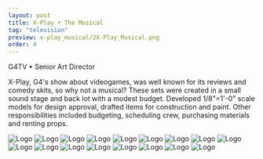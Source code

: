 ```yaml
---
layout: post
title: X-Play • The Musical
tag: "television"
preview: x-play_musical/2X-Play_Musical.png
order: 4
---
```

G4TV • Senior Art Director

X-Play, G4's show about videogames, was well known for its reviews and comedy skits, so why not a musical?  These sets were created in a small sound stage and back lot with a modest budget.  Developed 1/8"=1'-0" scale models for design approval, drafted items for construction and paint. Other responsibilities included budgeting, scheduling crew, purchasing materials and renting props.

![Logo](1X-Play_Musical.png)
![Logo](2X-Play_Musical.png)
![Logo](3X-Play_Musical.png)
![Logo](4X-Play_Musical.png)
![Logo](5X-Play_Musical.png)
![Logo](6X-Play_Musical.png)
![Logo](7X-Play_Musical.png)
![Logo](8X-Play_Musical.png)
![Logo](9X-Play_Musical.png)
![Logo](10X-Play_Musical.png)
![Logo](11X-Play_Musical.png)
![Logo](12X-Play_Musical.png)
![Logo](13X-Play_Musical.png)
![Logo](14X-Play_Musical.png)
![Logo](15X-Play_Musical.png)
![Logo](16X-Play_Musical.png)
![Logo](17X-Play_Musical.png)
